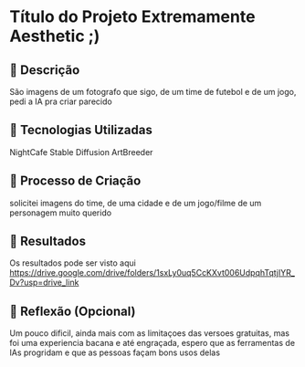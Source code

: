 # Título do Projeto Extremamente Aesthetic ;)

## 📒 Descrição
São imagens de um fotografo que sigo, de um time de futebol e de um jogo, pedi a IA pra criar parecido

## 🤖 Tecnologias Utilizadas
NightCafe
Stable Diffusion
ArtBreeder


## 🧐 Processo de Criação
solicitei imagens do time, de uma cidade e de um jogo/filme de um personagem muito querido

## 🚀 Resultados
Os resultados pode ser visto aqui
https://drive.google.com/drive/folders/1sxLy0uq5CcKXvt006UdpqhTqtjIYR_Dv?usp=drive_link



## 💭 Reflexão (Opcional)
Um pouco dificil, ainda mais com as limitaçoes das versoes gratuitas, mas foi uma experiencia bacana e até engraçada, espero que as ferramentas de IAs progridam e que as pessoas façam bons usos delas
